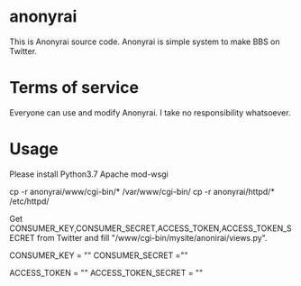 # anonyrai
This is Anonyrai source code.
Anonyrai is simple system to make BBS on Twitter.

# Terms of service
Everyone can use and modify Anonyrai.
Ι take no responsibility whatsoever.

# Usage
Please install
Python3.7
Apache
mod-wsgi

cp -r anonyrai/www/cgi-bin/* /var/www/cgi-bin/
cp -r anonyrai/httpd/* /etc/httpd/

Get CONSUMER_KEY,CONSUMER_SECRET,ACCESS_TOKEN,ACCESS_TOKEN_SECRET from Twitter and fill "/www/cgi-bin/mysite/anonirai/views.py".

CONSUMER_KEY = ""
CONSUMER_SECRET =""

ACCESS_TOKEN = ""
ACCESS_TOKEN_SECRET = ""
